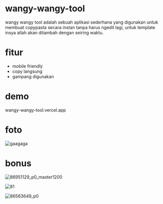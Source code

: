 # wangy-wangy-tool

wangy wangy tool adalah sebuah aplikasi sederhana yang digunakan untuk membuat copypasta secara instan tanpa harus ngedit lagi, untuk template insya allah akan ditambah dengan seiring waktu.

# fitur 

- mobile friendly
- copy langsung
- gampang digunakan

# demo

wangy-wangy-tool.vercel.app

# foto

![gaagaga](https://user-images.githubusercontent.com/59074036/104463442-5f050100-55e4-11eb-92d5-8c822bade78e.JPG)

# bonus

![86951129_p0_master1200](https://user-images.githubusercontent.com/59074036/104463681-a8ede700-55e4-11eb-9a7c-98d5b9abc872.jpg)

![81](https://user-images.githubusercontent.com/59074036/104463702-af7c5e80-55e4-11eb-8a3b-aa687c9ef363.png)

![86563649_p0](https://user-images.githubusercontent.com/59074036/104464300-5b25ae80-55e5-11eb-9ba2-9321808ed6ad.jpg)
